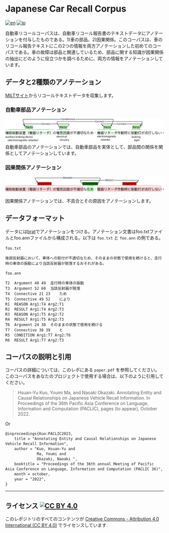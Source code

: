 # Japanese Car Recall Corpus
[![en](https://img.shields.io/badge/lang-en-red)](https://github.com/nlp-titech/jp-car-recall#readme)
[![jp](https://img.shields.io/badge/lang-jp-blue)](https://github.com/nlp-titech/jp-car-recall/blob/main/README.jp.md)

自動車リコールコーパスは、自動車リコール報告書のテキストデータにアノテーションを付与したものである。1)車の部品、2)因果関係。このコーパスは、車のリコール報告テキストにこの2つの情報を両方アノテーションした初めてのコーパスである。車の故障は部品と関連しているため、部品に関する知識が因果関係の抽出にどのように役立つかを調べるために、両方の情報をアノテーションしています。

## データと2種類のアノテーション

[MILTサイト](https://www.mlit.go.jp/jidosha/carinf/rcl/index.html)からリコールテキストデータを収集します。

### 自動車部品アノテーション

![alt text](images/part_ann_example.jpg)
自動車部品のアノテーションでは、自動車部品を実体として、部品間の関係を関係としてアノテーションしています。

### 因果関係アノテーション

![alt text](images/causal_ann_example.jpg)

因果関係アノテーションでは、不具合とその原因をアノテーションします。

## データフォーマット

データには[brat](https://brat.nlplab.org/)でアノテーションをつける。アノテーション文書はfoo.txtファイルとfoo.annファイルから構成される。以下は `foo.txt` と `foo.ann` の例である。

`foo.txt`
```
後部反射器において、車体への取付が不適切なため、そのままの状態で使用を続けると、走行時の車体の振動により当該反射器が脱落するおそれがある。
```

`foo.ann`
```T1	Argument 0 20	後部反射器において、車体への取付が不適切
T2	Argument 40 49	走行時の車体の振動
T3	Argument 52 60	当該反射器が脱落
T4	Connective 21 23	ため
T5	Connective 49 52	により
R1	REASON Arg1:T4 Arg2:T1	
R2	RESULT Arg1:T4 Arg2:T3	
R3	REASON Arg1:T5 Arg2:T2	
R4	RESULT Arg1:T5 Arg2:T3	
T6	Argument 24 38	そのままの状態で使用を続ける
T7	Connective 38 39	と
R5	CONDITION Arg1:T7 Arg2:T6	
R6	RESULT Arg1:T7 Arg2:T3	
```


## コーパスの説明と引用

コーパスの詳細については、このレポにある `paper.pdf` を参照してください。
このコーパスをあなたのプロジェクトで使用する場合は、以下のように引用してください。
> Hsuan-Yu Kuo, Youmi Ma, and Naoaki Okazaki. Annotating Entity and Causal Relationships on Japanese Vehicle Recall Information. In Proceedings of the 36th Pacific Asia Conference on Language, Information and Computation (PACLIC), pages (to appear), October 2022.

Or

```
@inproceedings{Kuo:PACLIC2023,
    title = "Annotating Entity and Causal Relationships on Japanese Vehicle Recall Information",
    author = "Kuo, Hsuan-Yu and
              Ma, Youmi and 
              Okazaki, Naoaki ",
    booktitle = "Proceedings of the 36th annual Meeting of Pacific Asia Conference on Language, Information and Computation (PACLIC 36)",
    month = october,
    year = "2022",
}
```

---
## ライセンス [![CC BY 4.0](http://mirrors.creativecommons.org/presskit/buttons/80x15/svg/by.svg)](http://creativecommons.org/licenses/by/4.0/)

このレポジトリのすべてのコンテンツが [Creative Commons - Attribution 4.0 International (CC BY 4.0)](http://creativecommons.org/licenses/by/4.0/) でライセンスしています.
